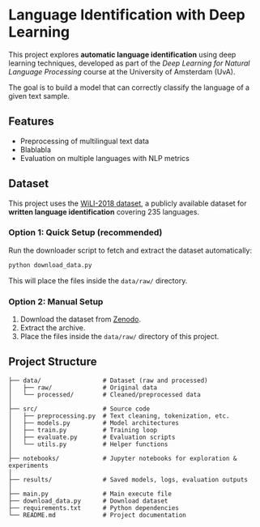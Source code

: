 # Language Identification with Deep Learning

This project explores **automatic language identification** using deep learning techniques, developed as part of the *Deep Learning for Natural Language Processing* course at the University of Amsterdam (UvA).

The goal is to build a model that can correctly classify the language of a given text sample.

## Features

- Preprocessing of multilingual text data
- Blablabla
- Evaluation on multiple languages with NLP metrics

## Dataset

This project uses the [WiLI-2018 dataset](https://zenodo.org/records/841984), a publicly available dataset for **written language identification** covering 235 languages.

### Option 1: Quick Setup (recommended)
Run the downloader script to fetch and extract the dataset automatically:

```bash
python download_data.py
```

This will place the files inside the `data/raw/` directory.

### Option 2: Manual Setup
1. Download the dataset from [Zenodo](https://zenodo.org/records/841984).
2. Extract the archive.
3. Place the files inside the `data/raw/` directory of this project.

## Project Structure

```text
├── data/                 # Dataset (raw and processed)
│   ├── raw/              # Original data
│   └── processed/        # Cleaned/preprocessed data
│
├── src/                  # Source code
│   ├── preprocessing.py  # Text cleaning, tokenization, etc.
│   ├── models.py         # Model architectures
│   ├── train.py          # Training loop
│   ├── evaluate.py       # Evaluation scripts
│   └── utils.py          # Helper functions
│
├── notebooks/            # Jupyter notebooks for exploration & experiments
│
├── results/              # Saved models, logs, evaluation outputs
│
├── main.py               # Main execute file
├── download_data.py      # Download dataset
├── requirements.txt      # Python dependencies
└── README.md             # Project documentation
```
